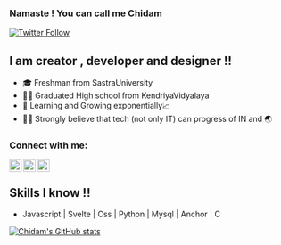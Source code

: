 ### Namaste ! You can call me Chidam 
[![Twitter Follow](https://img.shields.io/twitter/follow/chidam333?color=1DA1F2&logo=twitter&style=for-the-badge)](https://twitter.com/Chidam333)
## I am creator , developer and designer !!
- 🎓 Freshman from SastraUniversity
- 👨‍🎓 Graduated High school from KendriyaVidyalaya
- 🌱 Learning and Growing exponentially📈
- 👩‍💻 Strongly believe that tech (not only IT) can progress of IN and 🌏

### Connect with me:
[<img align="left" alt="codeSTACKr | YouTube" width="22px" src="https://cdn.jsdelivr.net/npm/simple-icons@v3/icons/youtube.svg" />][youtube]
[<img align="left" alt="codeSTACKr | Twitter" width="22px" src="https://cdn.jsdelivr.net/npm/simple-icons@v3/icons/twitter.svg" />][twitter]
[<img align="left" alt="codeSTACKr | LinkedIn" width="22px" src="https://cdn.jsdelivr.net/npm/simple-icons@v3/icons/linkedin.svg" />][linkedin]
<br />

</details>

[twitter]: https://twitter.com/Chidam333
[youtube]: https://www.youtube.com/channel/UCouE2kqMANoTKFONvI2XS2A
[linkedin]: https://www.linkedin.com/in/chidambara-nathan-s-936475167/

## Skills I know !!

- Javascript | Svelte | Css | Python | Mysql | Anchor | C

[![Chidam's GitHub stats](https://github-readme-stats.vercel.app/api?username=chidam333&show_icons=true&theme=flag-india)](https://github.com/anuraghazra/github-readme-stats)




